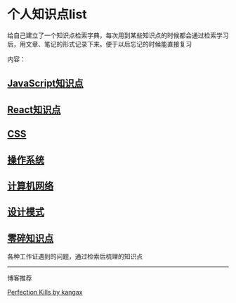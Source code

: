 # 个人知识点list

给自己建立了一个知识点检索字典，每次用到某些知识点的时候都会通过检索学习后，用文章、笔记的形式记录下来。便于以后忘记的时候能直接复习

内容：

## [JavaScript知识点](./1_javascript)

## [React知识点](./2_React)

## [CSS](./3_CSS相关)

## [操作系统](./4_操作系统相关)

## [计算机网络](./5_计算机网络)

## [设计模式](./6_设计模式)

## [零碎知识点](./零碎知识点)

各种工作证遇到的问题，通过检索后梳理的知识点

------

博客推荐

[Perfection Kills by kangax](http://perfectionkills.com/)

